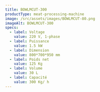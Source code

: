 ```yaml
---
title: BOWLMCUT-300
productType: meat-processing-machine
image: /src/assets/images/BOWLMCUT-80.png
imageAlt: BOWLMCUT-300
specs:
  - label: Voltage
    value: 220 V, 1-phase
  - label: Puissance
    value: 1.5 kW
  - label: Dimension
    value: 800*700*950 mm
  - label: Poids net
    value: 125 Kg
  - label: Volume
    value: 30 L
  - label: Capacité
    value: 300 Kg/ h
---
```

